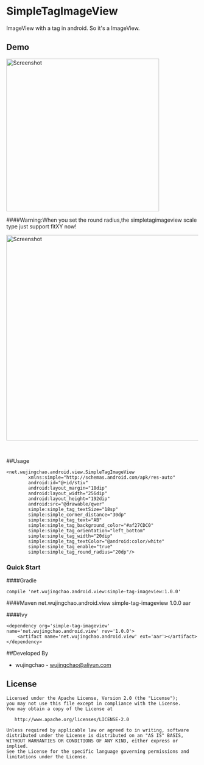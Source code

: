 # SimpleTagImageView
ImageView with a tag in android. So it's a ImageView.

## Demo

   <img src="./demo2.gif"  width="401" heigit="638" alt="Screenshot"/>


####Warning:When you set the round radius,the simpletagimageview scale type just  support fitXY now!
<br/>
<p>
   <img src="./demo.jpg"  width="540" heigit="960" alt="Screenshot"/>
</p>

<br/>

##Usage

    <net.wujingchao.android.view.SimpleTagImageView
            xmlns:simple="http://schemas.android.com/apk/res-auto"
            android:id="@+id/stiv"
            android:layout_margin="18dip"
            android:layout_width="256dip"
            android:layout_height="192dip"
            android:src="@drawable/qwer"
            simple:simple_tag_textSize="18sp"
            simple:simple_corner_distance="30dp"
            simple:simple_tag_text="AB"
            simple:simple_tag_background_color="#af27CDC0"
            simple:simple_tag_orientation="left_bottom"
            simple:simple_tag_width="20dip"
            simple:simple_tag_textColor="@android:color/white"
            simple:simple_tag_enable="true"
            simple:simple_tag_round_radius="20dp"/>
	
### Quick Start

####Gradle

	compile 'net.wujingchao.android.view:simple-tag-imageview:1.0.0'

####Maven
	<dependency>
		<groupId>net.wujingchao.android.view</groupId>
		<artifactId>simple-tag-imageview</artifactId>
		<version>1.0.0</version>
		<type>aar</type>
	</dependency> 

####Ivy

	<dependency org='simple-tag-imageview' name='net.wujingchao.android.view' rev='1.0.0'>
		<artifact name='net.wujingchao.android.view' ext='aar'></artifact>
	</dependency>


##Developed By


- wujingchao -  wujingchao@aliyun.com




License
-------

    Licensed under the Apache License, Version 2.0 (the "License");
    you may not use this file except in compliance with the License.
    You may obtain a copy of the License at

       http://www.apache.org/licenses/LICENSE-2.0

    Unless required by applicable law or agreed to in writing, software
    distributed under the License is distributed on an "AS IS" BASIS,
    WITHOUT WARRANTIES OR CONDITIONS OF ANY KIND, either express or implied.
    See the License for the specific language governing permissions and
    limitations under the License.
